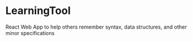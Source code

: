 # LearningTool
React Web App to help others remember syntax, data structures, and other minor specifications
